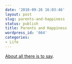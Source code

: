 ```yaml
---
date: '2010-09-26 16:03:46'
layout: post
slug: parents-and-happiness
status: publish
title: Parents and Happiness
wordpress_id: '664'
categories:
- Life
---
```


[About all there is to say](http://jenniferlawler.com/wordpress/?p=747).

